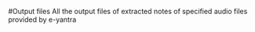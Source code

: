 #Output files
All the output files of extracted notes of specified audio files provided by e-yantra
